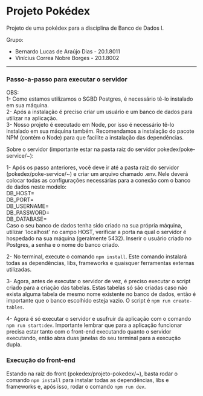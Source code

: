 # Projeto Pokédex

Projeto de uma pokédex para a disciplina de Banco de Dados I.

Grupo: 
- Bernardo Lucas de Araújo Dias - 20.1.8011 
- Vinícius Correa Nobre Borges - 20.1.8002

---

### Passo-a-passo para executar o servidor

OBS:<br />
1- Como estamos utilizamos o SGBD Postgres, é necessário tê-lo instalado em sua máquina.<br />
2- Após a instalação é preciso criar um usuário e um banco de dados para utilizar na aplicação.<br />
3- Nosso projeto é executado em Node, por isso é necessário tê-lo instalado em sua máquina também. Recomendamos a instalação do pacote NPM (contém o Node) para que facilite a instalação das dependências.

Sobre o servidor (importante estar na pasta raiz do servidor pokedex/poke-service/~):

1- Após os passo anteriores, você deve ir até a pasta raiz do servidor (pokedex/poke-service/~) e criar um arquivo chamado .env. Nele deverá colocar todas as configurações necessárias para a conexão com o banco de dados neste modelo:<br />
DB_HOST=<br />
DB_PORT=<br />
DB_USERNAME=<br />
DB_PASSWORD=<br />
DB_DATABASE=<br />
Caso o seu banco de dados tenha sido criado na sua própria máquina, utilizar 'localhost' no campo HOST, verificar a porta na qual o servidor é hospedado na sua máquina (geralmente 5432). Inserir o usuário criado no Postgres, a senha e o nome do banco criado.

2- No terminal, execute o comando `npm install`. Este comando instalará todas as dependências, libs, frameworks e quaisquer ferramentas externas utilizadas.

3- Agora, antes de executar o servidor de vez, é preciso executar o script criado para a criação das tabelas. Estas tabelas só são criadas caso não exista alguma tabela de mesmo nome existente no banco de dados, então é importante que o banco escolhido esteja vazio. O script é `npm run create-tables`.

4- Agora é só executar o servidor e usufruir da aplicação com o comando `npm run start:dev`. Importante lembrar que para a aplicação funcionar precisa estar tanto com o front-end executando quanto o servidor executando, então abra duas janelas do seu terminal para a execução dupla.


### Execução do front-end

Estando na raíz do front (pokedex/projeto-pokedex/~), basta rodar o comando `npm install` para instalar todas as dependências, libs e frameworks e, após isso, rodar o comando `npm run dev`.


